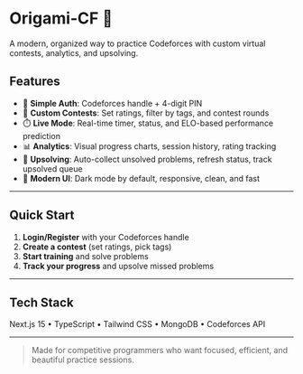 # Origami-CF 🚀

A modern, organized way to practice Codeforces with custom virtual contests, analytics, and upsolving.

## Features

- 🔐 **Simple Auth**: Codeforces handle + 4-digit PIN
- 🎯 **Custom Contests**: Set ratings, filter by tags, and contest rounds
- ⏱️ **Live Mode**: Real-time timer, status, and ELO-based performance prediction
- 📊 **Analytics**: Visual progress charts, session history, rating tracking
- 🔄 **Upsolving**: Auto-collect unsolved problems, refresh status, track upsolved queue
- 🌙 **Modern UI**: Dark mode by default, responsive, clean, and fast

---

## Quick Start

1. **Login/Register** with your Codeforces handle
2. **Create a contest** (set ratings, pick tags)
3. **Start training** and solve problems
4. **Track your progress** and upsolve missed problems

---

## Tech Stack

Next.js 15 • TypeScript • Tailwind CSS • MongoDB • Codeforces API

---

> Made for competitive programmers who want focused, efficient, and beautiful practice sessions.
